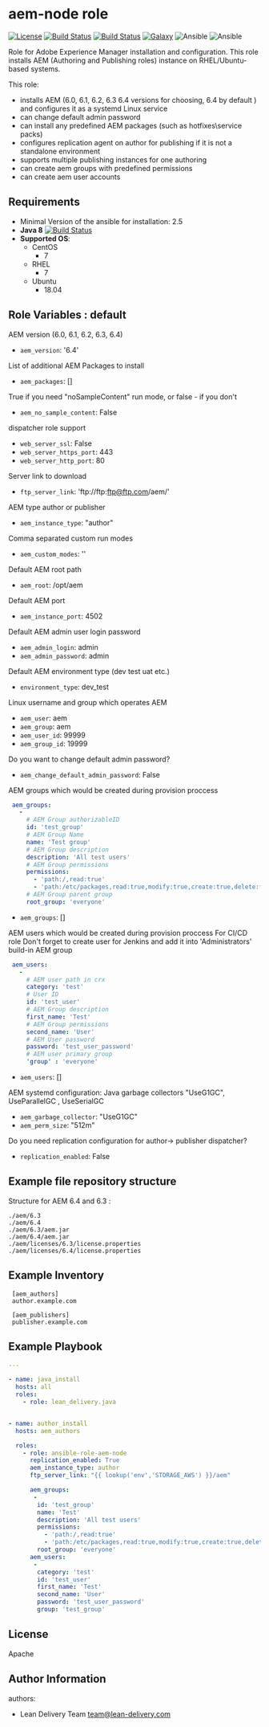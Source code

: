 aem-node role
=========
[![License](https://img.shields.io/badge/license-Apache-green.svg?style=flat)](https://raw.githubusercontent.com/lean-delivery/ansible-role-aem-node/master/LICENSE)
[![Build Status](https://travis-ci.org/lean-delivery/ansible-role-aem-node.svg?branch=master)](https://travis-ci.org/lean-delivery/ansible-role-aem-node)
[![Build Status](https://gitlab.com/lean-delivery/ansible-role-aem-node/badges/master/build.svg)](https://gitlab.com/lean-delivery/ansible-role-aem-node)
[![Galaxy](https://img.shields.io/badge/galaxy-lean__delivery.aem-node-blue.svg)](https://galaxy.ansible.com/lean_delivery/aem-node)
![Ansible](https://img.shields.io/ansible/role/d/role_id.svg)
![Ansible](https://img.shields.io/badge/dynamic/json.svg?label=min_ansible_version&url=https%3A%2F%2Fgalaxy.ansible.com%2Fapi%2Fv1%2Froles%2Frole_id%2F&query=$.min_ansible_version)

Role for Adobe Experience Manager installation and configuration.
This role installs AEM (Authoring and Publishing roles) instance on RHEL/Ubuntu-based systems.

This role:
- installs AEM (6.0, 6.1, 6.2, 6.3 6.4 versions for choosing, 6.4 by default ) and configures it as a systemd Linux service
- can change default admin password
- can install any predefined AEM packages (such as hotfixes\service packs)
- configures replication agent on author for publishing if it is not a standalone environment
- supports multiple publishing instances for one authoring
- can create aem groups with predefined permissions
- can create aem user accounts



Requirements
------------
 - Minimal Version of the ansible for installation: 2.5
 - **Java 8** [![Build Status](https://travis-ci.org/lean-delivery/ansible-role-java.svg?branch=master)](https://travis-ci.org/lean-delivery/ansible-role-java)
 - **Supported OS**:
   - CentOS
     - 7
   - RHEL
     - 7
   - Ubuntu
     - 18.04


Role Variables : default
--------------


AEM version (6.0, 6.1, 6.2, 6.3, 6.4)
- `aem_version`: '6.4'

List of additional AEM Packages to install
- `aem_packages`: []

True if you need "noSampleContent" run mode, or false - if you don't
- `aem_no_sample_content`: False

dispatcher role support
- `web_server_ssl`: False
- `web_server_https_port`: 443
- `web_server_http_port`: 80

Server link to download
- `ftp_server_link`: 'ftp://ftp:ftp@ftp.com/aem/'

AEM type author or publisher
- `aem_instance_type`: "author"

Comma separated custom run modes
- `aem_custom_modes`: ''

Default AEM root path
- `aem_root`: /opt/aem

Default AEM port
- `aem_instance_port`: 4502

Default AEM admin user  login password
- `aem_admin_login`: admin
- `aem_admin_password`: admin

Default AEM environment type (dev test uat etc.)
- `environment_type`: dev_test

Linux username and group which operates AEM
- `aem_user`: aem
- `aem_group`: aem
- `aem_user_id`: 99999
- `aem_group_id`: 19999

Do you want to change default admin password?
- `aem_change_default_admin_password`: False

AEM groups which would be created during provision proccess

```yml
 aem_groups:
   -
     # AEM Group authorizableID
     id: 'test_group'
     # AEM Group Name
     name: 'Test group'
     # AEM Group description
     description: 'All test users'
     # AEM Group permissions
     permissions:
       - 'path:/,read:true'
       - 'path:/etc/packages,read:true,modify:true,create:true,delete:false,replicate:true'
     # AEM Group parent group
     root_group: 'everyone'
```

- `aem_groups`: []

AEM users which would be created during provision proccess
For CI/CD role Don't forget to create user for Jenkins and add it into 'Administrators' build-in AEM group

```yml
 aem_users:
   -
     # AEM user path in crx
     category: 'test'
     # User ID
     id: 'test_user'
     # AEM Group description
     first_name: 'Test'
     # AEM Group permissions
     second_name: 'User'
     # AEM User password
     password: 'test_user_password'
     # AEM user primary group
     'group' : 'everyone'
```


- `aem_users`: []

AEM systemd configuration: Java garbage collectors "UseG1GC",  UseParallelGC , UseSerialGC

- `aem_garbage_collector`: "UseG1GC"
- `aem_perm_size`: "512m"

Do you need replication configuration for author-> publisher dispatcher? 
- `replication_enabled`: False


Example file repository structure
----------------

Structure for AEM 6.4 and 6.3 :
```
./aem/6.3
./aem/6.4
./aem/6.3/aem.jar
./aem/6.4/aem.jar
./aem/licenses/6.3/license.properties
./aem/licenses/6.4/license.properties
```

Example Inventory
----------------
```
 [aem_authors]
 author.example.com

 [aem_publishers]
 publisher.example.com

```

Example Playbook
----------------


```yml
---

- name: java_install
  hosts: all
  roles:
    - role: lean_delivery.java


- name: author_install
  hosts: aem_authors

  roles:
    - role: ansible-role-aem-node
      replication_enabled: True
      aem_instance_type: author
      ftp_server_link: "{{ lookup('env','STORAGE_AWS') }}/aem"

      aem_groups:
       -
        id: 'test_group'
        name: 'Test'
        description: 'All test users'
        permissions:
          - 'path:/,read:true'
          - 'path:/etc/packages,read:true,modify:true,create:true,delete:false,replicate:true'
        root_group: 'everyone'
      aem_users:
       -
        category: 'test'
        id: 'test_user'
        first_name: 'Test'
        second_name: 'User'
        password: 'test_user_password'
        group: 'test_group'

```


License
-------
Apache

Author Information
------------------

authors:
  - Lean Delivery Team <team@lean-delivery.com>
